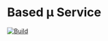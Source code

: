 # Based μ Service

[![Build](https://github.com/4cecoder/based-microservice/actions/workflows/build.yml/badge.svg)](https://github.com/4cecoder/based-microservice/actions/workflows/build.yml)
